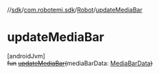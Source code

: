 //[sdk](../../../index.md)/[com.robotemi.sdk](../index.md)/[Robot](index.md)/[updateMediaBar](update-media-bar.md)

# updateMediaBar

[androidJvm]\
~~fun~~ [~~updateMediaBar~~](update-media-bar.md)~~(~~mediaBarData: [MediaBarData](../../com.robotemi.sdk.mediabar/-media-bar-data/index.md)~~)~~

